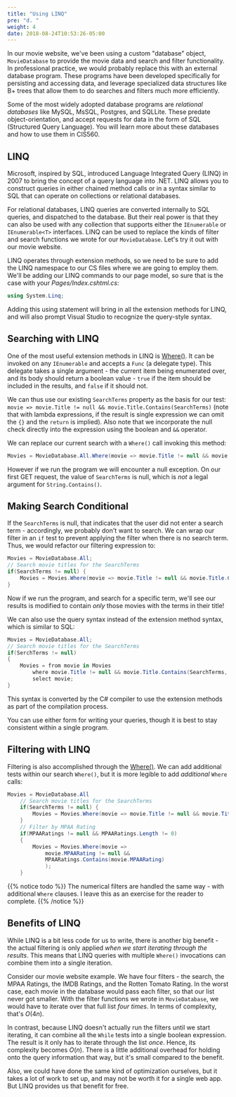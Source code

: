 ```yaml
---
title: "Using LINQ"
pre: "d. "
weight: 4
date: 2018-08-24T10:53:26-05:00
---
```


In our movie website, we've been using a custom "database" object, `MovieDatabase` to provide the movie data and search and filter functionality.  In professional practice, we would probably replace this with an external database program.  These programs have been developed specifically for persisting and accessing data, and leverage specialized data structures like B+ trees that allow them to do searches and filters much more efficiently.

Some of the most widely adopted database programs are _relational databases_ like MySQL, MsSQL, Postgres, and SQLLite.  These predate object-orientation, and accept requests for data in the form of SQL (Structured Query Language).  You will learn more about these databases and how to use them in CIS560.

## LINQ
Microsoft, inspired by SQL, introduced Language Integrated Query (LINQ) in 2007 to bring the concept of a query language into .NET.  LINQ allows you to construct queries in either chained method calls or in a syntax similar to SQL that can operate on collections or relational databases.  

For relational databases, LINQ queries are converted internally to SQL queries, and dispatched to the database.  But their real power is that they can also be used with any collection that supports either the `IEnumerable` or `IEnumerable<T>` interfaces.  LINQ can be used to replace the kinds of filter and search functions we wrote for our `MovieDatabase`.  Let's try it out with our movie website.

LINQ operates through extension methods, so we need to be sure to add the LINQ namespace to our CS files where we are going to employ them.  We'll be adding our LINQ commands to our page model, so sure that is the case with your _Pages/Index.cshtml.cs_:

```csharp
using System.Linq;
```

Adding this using statement will bring in all the extension methods for LINQ, and will also prompt Visual Studio to recognize the query-style syntax.

## Searching with LINQ

One of the most useful extension methods in LINQ is [Where()](https://docs.microsoft.com/en-us/dotnet/api/system.linq.enumerable.where?view=netcore-3.1).  It can be invoked on any `IEnumerable` and accepts a `Func` (a delegate type).  This delegate takes a single argument - the current item being enumerated over, and its body should return a boolean value - `true` if the item should be included in the results, and `false` if it should not.

We can thus use our existing `SearchTerms` property as the basis for our test: `movie => movie.Title != null && movie.Title.Contains(SearchTerms)` (note that with lambda expressions, if the result is single expression we can omit the `{}` and the `return` is implied).  Also note that we incorporate the null check directly into the expression using the boolean and `&&` operator.

We can replace our current search with a `Where()` call invoking this method:

```csharp
Movies = MovieDatabase.All.Where(movie => movie.Title != null && movie.Title.Contains(SearchTerms, String));
```
However if we run the program we will encounter a null exception.  On our first GET request, the value of `SearchTerms` is null, which is _not_ a legal argument for `String.Contains()`.

## Making Search Conditional

If the `SearchTerms` is null, that indicates that the user did not enter a search term - accordingly, we probably don't want to search.  We can wrap our filter in an `if` test to prevent applying the filter when there is no search term.  Thus, we would refactor our filtering expression to:

```csharp
Movies = MovieDatabase.All;
// Search movie titles for the SearchTerms
if(SearchTerms != null) {
    Movies = Movies.Where(movie => movie.Title != null && movie.Title.Contains(SearchTerms, StringComparison.InvariantCultureIgnoreCase));
}
```

Now if we run the program, and search for a specific term, we'll see our results is modified to contain _only_ those movies with the terms in their title!

We can also use the query syntax instead of the extension method syntax, which is similar to SQL:

```csharp
Movies = MovieDatabase.All;
// Search movie titles for the SearchTerms
if(SerchTerms != null)
{
    Movies = from movie in Movies
        where movie.Title != null && movie.Title.Contains(SearchTerms, StringComparison.InvariantCultureIgnoreCase)
        select movie;
}
```

This syntax is converted by the C# compiler to use the extension methods as part of the compilation process.

You can use either form for writing your queries, though it is best to stay consistent within a single program.

## Filtering with LINQ

Filtering is also accomplished through the [Where()](https://docs.microsoft.com/en-us/dotnet/api/system.linq.enumerable.where?view=netcore-3.1).  We can add additional tests within our search `Where()`, but it is more legible to add _additional_ `Where` calls:

```csharp
Movies = MovieDatabase.All
    // Search movie titles for the SearchTerms
    if(SearchTerms != null) {
        Movies = Movies.Where(movie => movie.Title != null && movie.Title.Contains(SearchTerms, StringComparison.InvariantCultureIgnoreCase));
    }
    // Filter by MPAA Rating
    if(MPAARatings != null && MPAARatings.Length != 0)
    {
        Movies = Movies.Where(movie =>
            movie.MPAARating != null &&
            MPAARatings.Contains(movie.MPAARating)
            );
    }
```

{{% notice todo %}}
The numerical filters are handled the same way - with additional `Where` clauses.  I leave this as an exercise for the reader to complete.
{{% /notice %}}

## Benefits of LINQ

While LINQ is a bit less code for us to write, there is another big benefit - the actual filtering is only applied _when we start iterating through the results_.  This means that LINQ queries with multiple `Where()` invocations can combine them into a single iteration.

Consider our movie website example.  We have four filters - the search, the MPAA Ratings, the IMDB Ratings, and the Rotten Tomato Rating.  In the worst case, each movie in the database would pass each filter, so that our list never got smaller.  With the filter functions we wrote in `MovieDatabase`, we would have to iterate over that full list _four times_.  In terms of complexity, that's $O(4n)$.  

In contrast, because LINQ doesn't actually run the filters until we start iterating, it can combine all the `While` tests into a single boolean expression.  The result is it only has to iterate through the list _once_.  Hence, its complexity becomes $O(n)$.  There is a little additional overhead for holding onto the query information that way, but it's small compared to the benefit.  

Also, we could have done the same kind of optimization ourselves, but it takes a lot of work to set up, and may not be worth it for a single web app.  But LINQ provides us that benefit for free.
